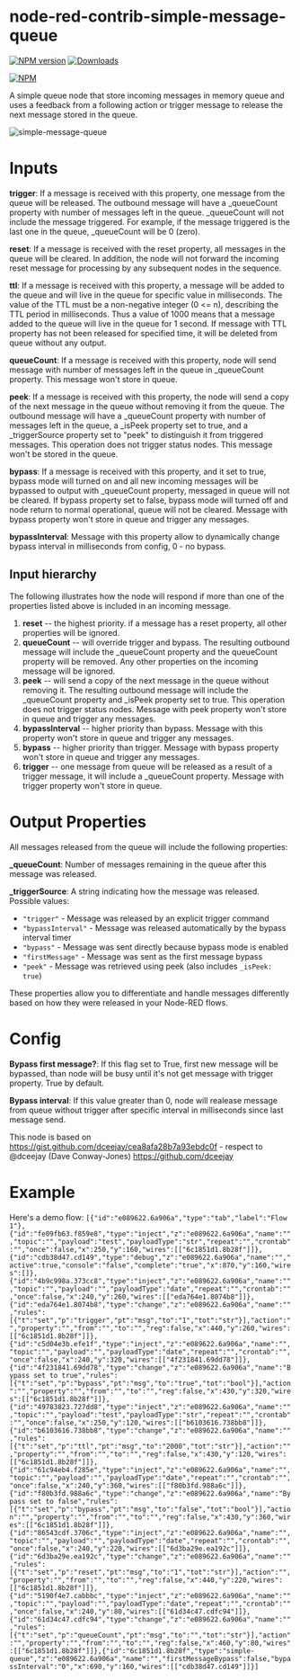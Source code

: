 node-red-contrib-simple-message-queue
================================

[![NPM version](http://img.shields.io/npm/v/node-red-contrib-simple-message-queue.svg)](https://www.npmjs.com/package/node-red-contrib-simple-message-queue)
[![Downloads](https://img.shields.io/npm/dm/node-red-contrib-simple-message-queue.svg)](https://www.npmjs.com/package/node-red-contrib-simple-message-queue)

[![NPM](https://nodei.co/npm/node-red-contrib-simple-message-queue.png?downloads=true)](https://nodei.co/npm/node-red-contrib-simple-message-queue/)

A simple queue node that store incoming messages in memory queue and uses a feedback from a following action or trigger message to release the next message stored in the queue.

![simple-message-queue](https://github.com/shady2k/node-red-contrib-simple-message-queue/raw/master/simple-message-queue.png "Demo flow")

# Inputs
**trigger**: If a message is received with this property, one message from the queue will be released. The outbound message will have a _queueCount property with number of messages left in the queue. _queueCount will not include the message triggered. For example, if the message triggered is the last one in the queue, _queueCount will be 0 (zero).

**reset**: If a message is received with the reset property, all messages in the queue will be cleared. In addition, the node will not forward the incoming reset message for processing by any subsequent nodes in the sequence.

**ttl**: If a message is received with this property, a message will be added to the queue and will live in the queue for specific value in milliseconds. The value of the TTL must be a non-negative integer (0 <= n), describing the TTL period in milliseconds. Thus a value of 1000 means that a message added to the queue will live in the queue for 1 second. If message with TTL property has not been released for specified time, it will be deleted from queue without any output.

**queueCount**: If a message is received with this property, node will send message with number of messages left in the queue in _queueCount property. This message won't store in queue.

**peek**: If a message is received with this property, the node will send a copy of the next message in the queue without removing it from the queue. The outbound message will have a _queueCount property with number of messages left in the queue, a _isPeek property set to true, and a _triggerSource property set to "peek" to distinguish it from triggered messages. This operation does not trigger status nodes. This message won't be stored in the queue.

**bypass**: If a message is received with this property, and it set to true, bypass mode will turned on and all new incoming messages will be bypassed to output with _queueCount property, messaged in queue will not be cleared. If bypass property set to false, bypass mode will turned off and node return to normal operational, queue will not be cleared. Message with bypass property won't store in queue and trigger any messages.

**bypassInterval**: Message with this property allow to dynamically change bypass interval in milliseconds from config, 0 - no bypass.

## Input hierarchy
The following illustrates how the node will respond if more than one of the properties listed above is included in an incoming message.
1. **reset** -- the highest priority. if a message has a reset property, all other properties will be ignored.
2. **queueCount** -- will override trigger and bypass. The resulting outbound message will include the _queueCount property and the queueCount property will be removed. Any other properties on the incoming message will be ignored.
3. **peek** -- will send a copy of the next message in the queue without removing it. The resulting outbound message will include the _queueCount property and _isPeek property set to true. This operation does not trigger status nodes. Message with peek property won't store in queue and trigger any messages.
4. **bypassInterval** -- higher priority than bypass. Message with this property won't store in queue and trigger any messages.
5. **bypass** -- higher priority than trigger. Message with bypass property won't store in queue and trigger any messages.
6. **trigger** -- one message from queue will be released as a result of a trigger message, it will include a _queueCount property. Message with trigger property won't store in queue.

# Output Properties
All messages released from the queue will include the following properties:

**_queueCount**: Number of messages remaining in the queue after this message was released.

**_triggerSource**: A string indicating how the message was released. Possible values:
- `"trigger"` - Message was released by an explicit trigger command
- `"bypassInterval"` - Message was released automatically by the bypass interval timer
- `"bypass"` - Message was sent directly because bypass mode is enabled
- `"firstMessage"` - Message was sent as the first message bypass
- `"peek"` - Message was retrieved using peek (also includes `_isPeek: true`)

These properties allow you to differentiate and handle messages differently based on how they were released in your Node-RED flows.

# Config
**Bypass first message?**: If this flag set to True, first new message will be bypassed, than node will be busy until it's not get message with trigger property. True by default.

**Bypass interval**: If this value greater than 0, node will realease message from queue without trigger after specific interval in milliseconds since last message send.

This node is based on https://gist.github.com/dceejay/cea8afa28b7a93ebdc0f - respect to @dceejay (Dave Conway-Jones) https://github.com/dceejay

# Example
Here's a demo flow:
`[{"id":"e089622.6a906a","type":"tab","label":"Flow 1"},{"id":"fe09fb63.f859e8","type":"inject","z":"e089622.6a906a","name":"","topic":"","payload":"test","payloadType":"str","repeat":"","crontab":"","once":false,"x":250,"y":160,"wires":[["6c1851d1.8b28f"]]},{"id":"cdb38d47.cd149","type":"debug","z":"e089622.6a906a","name":"","active":true,"console":"false","complete":"true","x":870,"y":160,"wires":[]},{"id":"4b9c998a.373cc8","type":"inject","z":"e089622.6a906a","name":"","topic":"","payload":"","payloadType":"date","repeat":"","crontab":"","once":false,"x":240,"y":260,"wires":[["eda764e1.8074b8"]]},{"id":"eda764e1.8074b8","type":"change","z":"e089622.6a906a","name":"","rules":[{"t":"set","p":"trigger","pt":"msg","to":"1","tot":"str"}],"action":"","property":"","from":"","to":"","reg":false,"x":440,"y":260,"wires":[["6c1851d1.8b28f"]]},{"id":"c5d04e3b.efe1f","type":"inject","z":"e089622.6a906a","name":"","topic":"","payload":"","payloadType":"date","repeat":"","crontab":"","once":false,"x":240,"y":320,"wires":[["4f231841.69dd78"]]},{"id":"4f231841.69dd78","type":"change","z":"e089622.6a906a","name":"Bypass set to true","rules":[{"t":"set","p":"bypass","pt":"msg","to":"true","tot":"bool"}],"action":"","property":"","from":"","to":"","reg":false,"x":430,"y":320,"wires":[["6c1851d1.8b28f"]]},{"id":"49783823.727dd8","type":"inject","z":"e089622.6a906a","name":"","topic":"","payload":"test","payloadType":"str","repeat":"","crontab":"","once":false,"x":250,"y":120,"wires":[["b6103616.738bb8"]]},{"id":"b6103616.738bb8","type":"change","z":"e089622.6a906a","name":"","rules":[{"t":"set","p":"ttl","pt":"msg","to":"2000","tot":"str"}],"action":"","property":"","from":"","to":"","reg":false,"x":430,"y":120,"wires":[["6c1851d1.8b28f"]]},{"id":"61c94eb4.f285e","type":"inject","z":"e089622.6a906a","name":"","topic":"","payload":"","payloadType":"date","repeat":"","crontab":"","once":false,"x":240,"y":360,"wires":[["f80b3fd.988a6c"]]},{"id":"f80b3fd.988a6c","type":"change","z":"e089622.6a906a","name":"Bypass set to false","rules":[{"t":"set","p":"bypass","pt":"msg","to":"false","tot":"bool"}],"action":"","property":"","from":"","to":"","reg":false,"x":430,"y":360,"wires":[["6c1851d1.8b28f"]]},{"id":"86543cdf.3706c","type":"inject","z":"e089622.6a906a","name":"","topic":"","payload":"","payloadType":"date","repeat":"","crontab":"","once":false,"x":240,"y":220,"wires":[["6d3ba29e.ea192c"]]},{"id":"6d3ba29e.ea192c","type":"change","z":"e089622.6a906a","name":"","rules":[{"t":"set","p":"reset","pt":"msg","to":"1","tot":"str"}],"action":"","property":"","from":"","to":"","reg":false,"x":440,"y":220,"wires":[["6c1851d1.8b28f"]]},{"id":"5190f4e7.cabbbc","type":"inject","z":"e089622.6a906a","name":"","topic":"","payload":"","payloadType":"date","repeat":"","crontab":"","once":false,"x":240,"y":80,"wires":[["61d34c47.cdfc94"]]},{"id":"61d34c47.cdfc94","type":"change","z":"e089622.6a906a","name":"","rules":[{"t":"set","p":"queueCount","pt":"msg","to":"","tot":"str"}],"action":"","property":"","from":"","to":"","reg":false,"x":460,"y":80,"wires":[["6c1851d1.8b28f"]]},{"id":"6c1851d1.8b28f","type":"simple-queue","z":"e089622.6a906a","name":"","firstMessageBypass":false,"bypassInterval":"0","x":690,"y":160,"wires":[["cdb38d47.cd149"]]}]`
